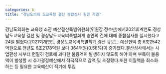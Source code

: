 ```yaml
---
categories: b
title: "경남도의회 도교육청 결산 종합심사 원안 가결"
---
```

경남도의회는 교육청 소관 예산결산특별위원회(위원장 정수만)에서2021회계연도 경상남도교육청 결산 및 경상남도교육비특별회계 승인의 건에 대해 종합심사를 실시했다고 24일 밝혔다.2021회계연도 경상도교육비특별회계 결산 규모는 예산현액 총 6조2542억원으로 전년도 6조2178억원 보다 364억원(0.58%)이 증가했다.결산심사에서는 사업편성 시부터 면밀히 검토해 과다한 불용액이 발생하지 않도록 해야 하며 부득이 불용액이 발생할 시 추가경정예산에서 적극적으로 감액 및 조정했다.또한 이월액을 최소화 하는 등 필요한 교육예산이 적기에 투입